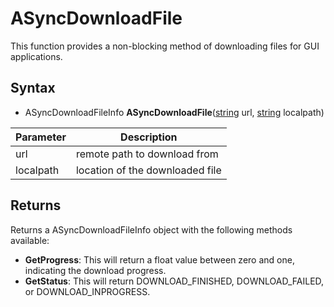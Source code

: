 # ASyncDownloadFile

This function provides a non-blocking method of downloading files for GUI applications.

## Syntax

- ASyncDownloadFileInfo **ASyncDownloadFile**([string](https://www.lua.org/manual/5.4/manual.html#6.4) url, [string](https://www.lua.org/manual/5.4/manual.html#6.4) localpath)

| Parameter | Description |
|---|---|
| url | remote path to download from |
| localpath | location of the downloaded file |

## Returns

Returns a ASyncDownloadFileInfo object with the following methods available:

- **GetProgress**: This will return a float value between zero and one, indicating the download progress.
- **GetStatus**: This will return DOWNLOAD_FINISHED, DOWNLOAD_FAILED, or DOWNLOAD_INPROGRESS.
